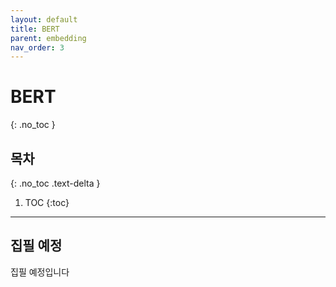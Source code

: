 ```yaml
---
layout: default
title: BERT
parent: embedding
nav_order: 3
---
```


# BERT
{: .no_toc }

## 목차
{: .no_toc .text-delta }

1. TOC
{:toc}

---

## 집필 예정

집필 예정입니다
